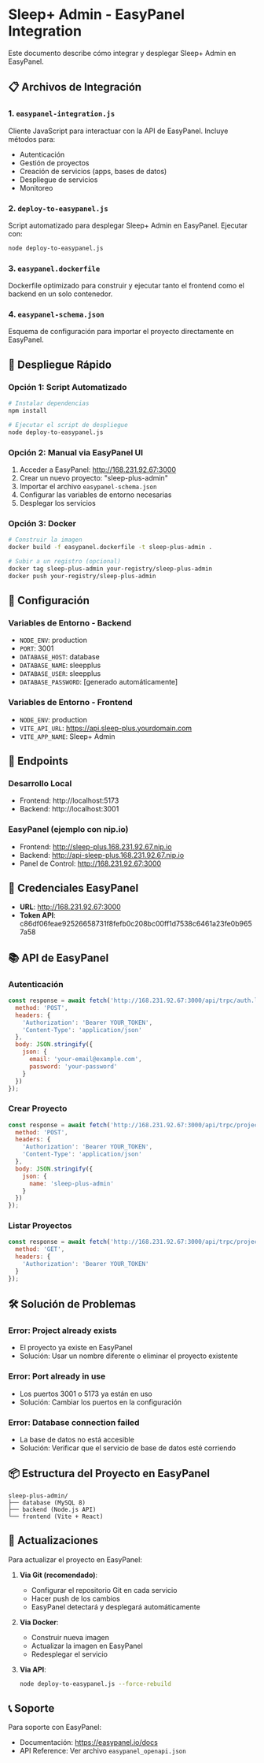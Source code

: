 # Sleep+ Admin - EasyPanel Integration

Este documento describe cómo integrar y desplegar Sleep+ Admin en EasyPanel.

## 📋 Archivos de Integración

### 1. `easypanel-integration.js`
Cliente JavaScript para interactuar con la API de EasyPanel. Incluye métodos para:
- Autenticación
- Gestión de proyectos
- Creación de servicios (apps, bases de datos)
- Despliegue de servicios
- Monitoreo

### 2. `deploy-to-easypanel.js`
Script automatizado para desplegar Sleep+ Admin en EasyPanel. Ejecutar con:
```bash
node deploy-to-easypanel.js
```

### 3. `easypanel.dockerfile`
Dockerfile optimizado para construir y ejecutar tanto el frontend como el backend en un solo contenedor.

### 4. `easypanel-schema.json`
Esquema de configuración para importar el proyecto directamente en EasyPanel.

## 🚀 Despliegue Rápido

### Opción 1: Script Automatizado
```bash
# Instalar dependencias
npm install

# Ejecutar el script de despliegue
node deploy-to-easypanel.js
```

### Opción 2: Manual via EasyPanel UI
1. Acceder a EasyPanel: http://168.231.92.67:3000
2. Crear un nuevo proyecto: "sleep-plus-admin"
3. Importar el archivo `easypanel-schema.json`
4. Configurar las variables de entorno necesarias
5. Desplegar los servicios

### Opción 3: Docker
```bash
# Construir la imagen
docker build -f easypanel.dockerfile -t sleep-plus-admin .

# Subir a un registro (opcional)
docker tag sleep-plus-admin your-registry/sleep-plus-admin
docker push your-registry/sleep-plus-admin
```

## 🔧 Configuración

### Variables de Entorno - Backend
- `NODE_ENV`: production
- `PORT`: 3001
- `DATABASE_HOST`: database
- `DATABASE_NAME`: sleepplus
- `DATABASE_USER`: sleepplus
- `DATABASE_PASSWORD`: [generado automáticamente]

### Variables de Entorno - Frontend
- `NODE_ENV`: production
- `VITE_API_URL`: https://api.sleep-plus.yourdomain.com
- `VITE_APP_NAME`: Sleep+ Admin

## 📡 Endpoints

### Desarrollo Local
- Frontend: http://localhost:5173
- Backend: http://localhost:3001

### EasyPanel (ejemplo con nip.io)
- Frontend: http://sleep-plus.168.231.92.67.nip.io
- Backend: http://api-sleep-plus.168.231.92.67.nip.io
- Panel de Control: http://168.231.92.67:3000

## 🔐 Credenciales EasyPanel

- **URL**: http://168.231.92.67:3000
- **Token API**: c86df06feae92526658731f8fefb0c208bc00ff1d7538c6461a23fe0b9657a58

## 📚 API de EasyPanel

### Autenticación
```javascript
const response = await fetch('http://168.231.92.67:3000/api/trpc/auth.login', {
  method: 'POST',
  headers: {
    'Authorization': 'Bearer YOUR_TOKEN',
    'Content-Type': 'application/json'
  },
  body: JSON.stringify({
    json: {
      email: 'your-email@example.com',
      password: 'your-password'
    }
  })
});
```

### Crear Proyecto
```javascript
const response = await fetch('http://168.231.92.67:3000/api/trpc/projects.createProject', {
  method: 'POST',
  headers: {
    'Authorization': 'Bearer YOUR_TOKEN',
    'Content-Type': 'application/json'
  },
  body: JSON.stringify({
    json: {
      name: 'sleep-plus-admin'
    }
  })
});
```

### Listar Proyectos
```javascript
const response = await fetch('http://168.231.92.67:3000/api/trpc/projects.listProjects', {
  method: 'GET',
  headers: {
    'Authorization': 'Bearer YOUR_TOKEN'
  }
});
```

## 🛠️ Solución de Problemas

### Error: Project already exists
- El proyecto ya existe en EasyPanel
- Solución: Usar un nombre diferente o eliminar el proyecto existente

### Error: Port already in use
- Los puertos 3001 o 5173 ya están en uso
- Solución: Cambiar los puertos en la configuración

### Error: Database connection failed
- La base de datos no está accesible
- Solución: Verificar que el servicio de base de datos esté corriendo

## 📦 Estructura del Proyecto en EasyPanel

```
sleep-plus-admin/
├── database (MySQL 8)
├── backend (Node.js API)
└── frontend (Vite + React)
```

## 🔄 Actualizaciones

Para actualizar el proyecto en EasyPanel:

1. **Via Git (recomendado)**:
   - Configurar el repositorio Git en cada servicio
   - Hacer push de los cambios
   - EasyPanel detectará y desplegará automáticamente

2. **Via Docker**:
   - Construir nueva imagen
   - Actualizar la imagen en EasyPanel
   - Redesplegar el servicio

3. **Via API**:
   ```bash
   node deploy-to-easypanel.js --force-rebuild
   ```

## 📞 Soporte

Para soporte con EasyPanel:
- Documentación: https://easypanel.io/docs
- API Reference: Ver archivo `easypanel_openapi.json`